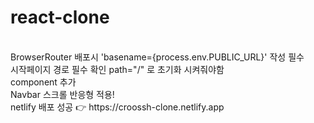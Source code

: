# react-clone
<br>
BrowserRouter 배포시 'basename={process.env.PUBLIC_URL}' 작성 필수<br>
시작페이지 경로 필수 확인 path="/" 로 초기화 시켜줘야함<br>
component 추가<br>
Navbar 스크롤 반응형 적용!<br>
netlify 배포 성공 👉 https://croossh-clone.netlify.app
